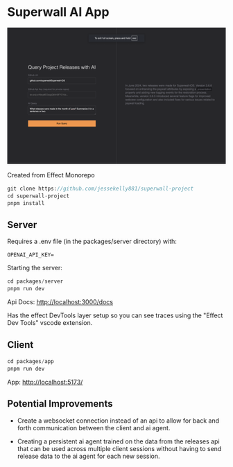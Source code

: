 # Superwall AI App

![Screenshot](./screenshot.png)

Created from Effect Monorepo

```ts
git clone https://github.com/jessekelly881/superwall-project
cd superwall-project
pnpm install
```

## Server

Requires a .env file (in the packages/server directory) with:

```env
OPENAI_API_KEY=
```

Starting the server:

```ts
cd packages/server
pnpm run dev
```

Api Docs: <http://localhost:3000/docs>

Has the effect DevTools layer setup so you can see traces using the "Effect Dev Tools" vscode extension.

## Client

```ts
cd packages/app
pnpm run dev
```

App: <http://localhost:5173/>

## Potential Improvements

-   Create a websocket connection instead of an api to allow for back and forth communication between the client and ai agent.

-   Creating a persistent ai agent trained on the data from the releases api that can be used across multiple client sessions without having to send release data to the ai agent for each new session.
